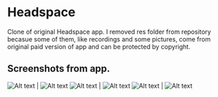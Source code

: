 # Headspace
Clone of original Headspace app. I removed res folder from repository becasue some of them, like recordings and some pictures, come from original paid version of app and can be protected by copyright.


## Screenshots from app.  
![Alt text](/screenshots/start.png?raw=true) | ![Alt text](/screenshots/notification.png?raw=true)
![Alt text](/screenshots/selection.png?raw=true) | ![Alt text](/screenshots/video.png?raw=true)
![Alt text](/screenshots/meditation.png?raw=true) | ![Alt text](/screenshots/summary.png?raw=true)
